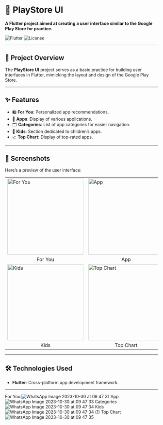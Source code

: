 <h1>📱 PlayStore UI</h1>

<p><strong>A Flutter project aimed at creating a user interface similar to the Google Play Store for practice.</strong></p>

<img class="badge" src="https://img.shields.io/badge/Flutter-v2.0%2B-blue?style=flat&logo=flutter" alt="Flutter">
<img class="badge" src="https://img.shields.io/badge/License-MIT-green" alt="License">

<hr>

<h2>🚀 Project Overview</h2>
<p>The <strong>PlayStore UI</strong> project serves as a basic practice for building user interfaces in Flutter, mimicking the layout and design of the Google Play Store.</p>

<hr>

<h2>✨ Features</h2>
<ul>
    <li>🛍️ <strong>For You</strong>: Personalized app recommendations.</li>
    <li>📱 <strong>Apps</strong>: Display of various applications.</li>
    <li>🗂️ <strong>Categories</strong>: List of app categories for easier navigation.</li>
    <li>👶 <strong>Kids</strong>: Section dedicated to children’s apps.</li>
    <li>📈 <strong>Top Chart</strong>: Display of top-rated apps.</li>
</ul>

<hr>

<h2>📱 Screenshots</h2>
<p>Here’s a preview of the user interface:</p>

<table>
  <tr>
    <td><img src="https://github.com/Rutvabhatt19/Playstoreui/assets/118719070/42b5053b-8007-4b4f-9309-a4078fa85e35" alt="For You" width="250"></td>
    <td><img src="https://github.com/Rutvabhatt19/Playstoreui/assets/118719070/365d0877-7c83-4215-969e-87d04e4e8c14" alt="App" width="250"></td>
    <td><img src="https://github.com/Rutvabhatt19/Playstoreui/assets/118719070/ef6f4912-3ca3-4a71-8951-c91c04ed7e15" alt="Categories" width="250"></td>
  </tr>
  <tr>
    <td align="center">For You</td>
    <td align="center">App</td>
    <td align="center">Categories</td>
  </tr>
  <tr>
    <td><img src="https://github.com/Rutvabhatt19/Playstoreui/assets/118719070/67e211c6-2bfd-467a-b61e-cce9db0eba7a" alt="Kids" width="250"></td>
    <td><img src="https://github.com/Rutvabhatt19/Playstoreui/assets/118719070/15687ae2-7afb-41de-97ed-ba040e48cffb" alt="Top Chart" width="250"></td>
    <td></td>
  </tr>
  <tr>
    <td align="center">Kids</td>
    <td align="center">Top Chart</td>
    <td></td>
  </tr>
</table>

<hr>

<h2>🛠️ Technologies Used</h2>
<ul>
    <li><strong>Flutter</strong>: Cross-platform app development framework.</li>
</ul>

<hr>

For You
![WhatsApp Image 2023-10-30 at 09 47 31](https://github.com/Rutvabhatt19/Playstoreui/assets/118719070/42b5053b-8007-4b4f-9309-a4078fa85e35)
App
![WhatsApp Image 2023-10-30 at 09 47 33](https://github.com/Rutvabhatt19/Playstoreui/assets/118719070/365d0877-7c83-4215-969e-87d04e4e8c14)
Categories
![WhatsApp Image 2023-10-30 at 09 47 34](https://github.com/Rutvabhatt19/Playstoreui/assets/118719070/ef6f4912-3ca3-4a71-8951-c91c04ed7e15)
Kids
![WhatsApp Image 2023-10-30 at 09 47 34 (1)](https://github.com/Rutvabhatt19/Playstoreui/assets/118719070/67e211c6-2bfd-467a-b61e-cce9db0eba7a)
Top Chart
![WhatsApp Image 2023-10-30 at 09 47 35](https://github.com/Rutvabhatt19/Playstoreui/assets/118719070/15687ae2-7afb-41de-97ed-ba040e48cffb)
